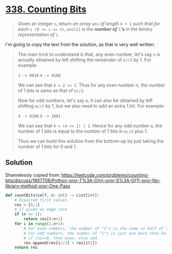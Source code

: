 # [338. Counting Bits](https://leetcode.com/problems/counting-bits/)

> Given an integer `n`, return *an array* `ans` *of length* `n + 1` *such that for each* `i (0 <= i <= n)`, `ans[i]` *is the* ***number of*** `1`***'s*** *in the binary representation of* `i`.

I'm going to copy the text from the solution, as that is very well written.

> The main trick to understand is that, any even number, let's say `n` is actually obtained by left shifting the remainder of `n//2` by 1. For example:
>
> `2 -> 0010`
> `4 -> 0100`
>
> We can see that `4 = 2 << 1`. Thus for any even number n, the number of 1 bits is same as that of `n//2`.
>
> Now for odd numbers, let's say `m`, it can also be obtained by left shifting `m//2` by 1, but we also need to add an extra 1 bit. For example:
>
> `4 -> 0100`
> `9 -> 1001`
>
> We can see that `9 = (4 << 1) | 1`. Hence for any odd number `m`, the number of 1 bits is equal to the number of 1 bits in `m//2` plus 1.
>
> Thus we can build this solution from the bottom-up by just taking the number of 1 bits for 0 and 1.

## Solution

Shamelessly copied from: https://leetcode.com/problems/counting-bits/discuss/1887708/Python-oror-T%3A-O(n)-oror-S%3A-O(1)-oror-No-library-method-oror-One-Pass

```python
def countBits(self, n: int) -> List[int]:
    # Expected first values
    res = [0,1]
    # If given an edge case
    if (n <= 1):
        return res[0:n+1]
    for i in range(2,n+1):
        # For even numbers, the number of "1"s is the same as half of the number in binary form
        # For odd numbers, the number of "1"s is just one more than half of the number in binary form
        # if i%2==0, then even, else odd
        res.append(res[i//2] + res[i%2])
    return res
```
